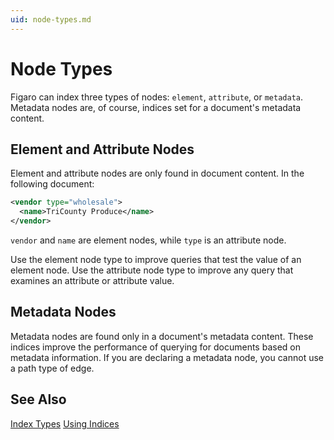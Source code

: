 ```yaml
---
uid: node-types.md
---
```


# Node Types

Figaro can index three types of nodes: `element`, `attribute`, or `metadata`. Metadata nodes are, of course, indices set for a document's metadata content.


## Element and Attribute Nodes

Element and attribute nodes are only found in document content. In the following document:


``` XML
<vendor type="wholesale">
  <name>TriCounty Produce</name>
</vendor>
```

`vendor` and `name` are element nodes, while `type` is an attribute node.


Use the element node type to improve queries that test the value of an element node. Use the attribute node type to improve any query that examines an attribute or attribute value.



## Metadata Nodes

Metadata nodes are found only in a document's metadata content. These indices improve the performance of querying for documents based on metadata information. If you are declaring a metadata node, you cannot use a path type of edge.



## See Also

[Index Types](xref:index-types.md)
[Using Indices](xref:using-indices.md)